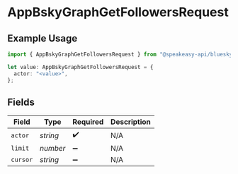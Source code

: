 # AppBskyGraphGetFollowersRequest

## Example Usage

```typescript
import { AppBskyGraphGetFollowersRequest } from "@speakeasy-api/bluesky/models/operations";

let value: AppBskyGraphGetFollowersRequest = {
  actor: "<value>",
};
```

## Fields

| Field              | Type               | Required           | Description        |
| ------------------ | ------------------ | ------------------ | ------------------ |
| `actor`            | *string*           | :heavy_check_mark: | N/A                |
| `limit`            | *number*           | :heavy_minus_sign: | N/A                |
| `cursor`           | *string*           | :heavy_minus_sign: | N/A                |